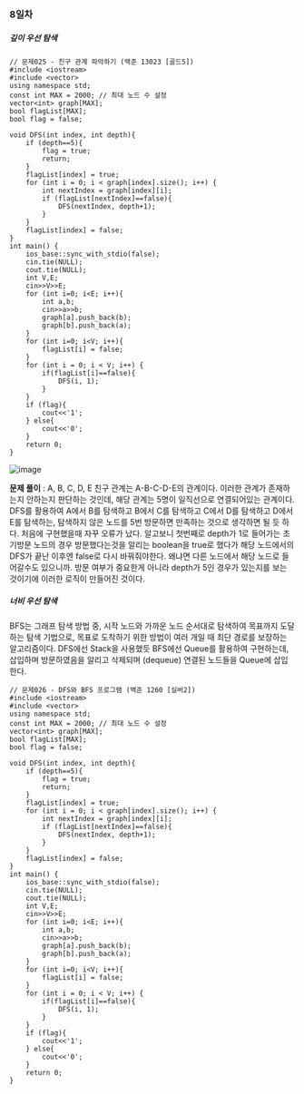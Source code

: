 ### 8일차
##### 깊이 우선 탐색
```
// 문제025 - 친구 관계 파악하기 (백준 13023 [골드5])
#include <iostream>
#include <vector>
using namespace std;
const int MAX = 2000; // 최대 노드 수 설정
vector<int> graph[MAX];
bool flagList[MAX];
bool flag = false;

void DFS(int index, int depth){
    if (depth==5){
        flag = true;
        return;
    }
    flagList[index] = true;
    for (int i = 0; i < graph[index].size(); i++) {
        int nextIndex = graph[index][i];
        if (flagList[nextIndex]==false){
            DFS(nextIndex, depth+1);
        }
    }
    flagList[index] = false;
}
int main() {
    ios_base::sync_with_stdio(false);
    cin.tie(NULL);
    cout.tie(NULL);
    int V,E;
    cin>>V>>E;
    for (int i=0; i<E; i++){
        int a,b;
        cin>>a>>b;
        graph[a].push_back(b);
        graph[b].push_back(a);
    }
    for (int i=0; i<V; i++){
        flagList[i] = false;
    }
    for (int i = 0; i < V; i++) {
        if(flagList[i]==false){
            DFS(i, 1);
        }
    }
    if (flag){
        cout<<'1';
    } else{
        cout<<'0';
    }
    return 0;
}
```
![image](https://github.com/ChaeDoll/TIL/assets/108540812/88095885-90ad-4b08-a73b-018a880b71bd)

**문제 풀이** : A, B, C, D, E 친구 관계는 A-B-C-D-E의 관계이다. 이러한 관계가 존재하는지 안하는지 판단하는 것인데, 해당 관계는 5명이 일직선으로 연결되어있는 관계이다. DFS를 활용하여 A에서 B를 탐색하고 B에서 C를 탐색하고 C에서 D를 탐색하고 D에서 E를 탐색하는, 탐색하지 않은 노드를 5번 방문하면 만족하는 것으로 생각하면 될 듯 하다. 
처음에 구현했을때 자꾸 오류가 났다. 알고보니 첫번째로 depth가 1로 들어가는 초기방문 노드의 경우 방문했다는것을 알리는 boolean을 true로 했다가 해당 노드에서의 DFS가 끝난 이후엔 false로 다시 바꿔줘야한다. 왜냐면 다른 노드에서 해당 노드로 들어갈수도 있으니까. 방문 여부가 중요한게 아니라 depth가 5인 경우가 있는지를 보는 것이기에 이러한 로직이 만들어진 것이다. 
##### 너비 우선 탐색
BFS는 그래프 탐색 방법 중, 시작 노드와 가까운 노드 순서대로 탐색하여 목표까지 도달하는 탐색 기법으로, 목표로 도착하기 위한 방법이 여러 개일 때 최단 경로를 보장하는 알고리즘이다. DFS에선 Stack을 사용했듯 BFS에선 Queue를 활용하여 구현하는데, 삽입하며 방문하였음을 알리고 삭제되며 (dequeue) 연결된 노드들을 Queue에 삽입한다. 
```
// 문제026 - DFS와 BFS 프로그램 (백준 1260 [실버2])
#include <iostream>
#include <vector>
using namespace std;
const int MAX = 2000; // 최대 노드 수 설정
vector<int> graph[MAX];
bool flagList[MAX];
bool flag = false;

void DFS(int index, int depth){
    if (depth==5){
        flag = true;
        return;
    }
    flagList[index] = true;
    for (int i = 0; i < graph[index].size(); i++) {
        int nextIndex = graph[index][i];
        if (flagList[nextIndex]==false){
            DFS(nextIndex, depth+1);
        }
    }
    flagList[index] = false;
}
int main() {
    ios_base::sync_with_stdio(false);
    cin.tie(NULL);
    cout.tie(NULL);
    int V,E;
    cin>>V>>E;
    for (int i=0; i<E; i++){
        int a,b;
        cin>>a>>b;
        graph[a].push_back(b);
        graph[b].push_back(a);
    }
    for (int i=0; i<V; i++){
        flagList[i] = false;
    }
    for (int i = 0; i < V; i++) {
        if(flagList[i]==false){
            DFS(i, 1);
        }
    }
    if (flag){
        cout<<'1';
    } else{
        cout<<'0';
    }
    return 0;
}
```